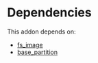 # Dependencies

This addon depends on:

- [fs_image](../../odoo-bringout-oca-storage-fs_image)
- [base_partition](../../odoo-bringout-oca-server-tools-base_partition)
